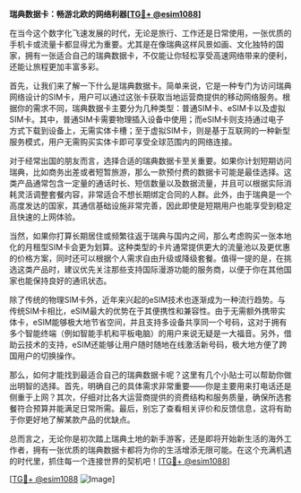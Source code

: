 **瑞典数据卡：畅游北欧的网络利器[[TG💪+ @esim1088](https://t.me/s/esim1088)]**

在当今这个数字化飞速发展的时代，无论是旅行、工作还是日常使用，一张优质的手机卡或流量卡都显得尤为重要。尤其是在像瑞典这样风景如画、文化独特的国家，拥有一张适合自己的瑞典数据卡，不仅能让你轻松享受高速网络带来的便利，还能让旅程更加丰富多彩。

首先，让我们来了解一下什么是瑞典数据卡。简单来说，它是一种专门为访问瑞典网络设计的SIM卡，用户可以通过这张卡获取当地运营商提供的移动网络服务。根据你的需求不同，瑞典数据卡主要分为几种类型：普通SIM卡、eSIM卡以及虚拟SIM卡。其中，普通SIM卡需要物理插入设备中使用；而eSIM卡则支持通过电子方式下载到设备上，无需实体卡槽；至于虚拟SIM卡，则是基于互联网的一种新型服务模式，用户无需购买实体卡即可享受全球范围内的网络连接。

对于经常出国的朋友而言，选择合适的瑞典数据卡至关重要。如果你计划短期访问瑞典，比如商务出差或者短暂旅游，那么一款预付费的数据卡可能是最佳选择。这类产品通常包含一定量的通话时长、短信数量以及数据流量，并且可以根据实际消耗灵活调整套餐内容，非常适合不想长期绑定合同的人群。此外，由于瑞典是一个高度发达的国家，其通信基础设施非常完善，因此即使是短期用户也能享受到稳定且快速的上网体验。

当然，如果你打算长期居住或频繁往返于瑞典与国内之间，那么考虑购买一张本地化的月租型SIM卡会更为划算。这种类型的卡片通常提供更大的流量池以及更优惠的价格方案，同时还可以根据个人需求自由升级或降级套餐。值得一提的是，在挑选这类产品时，建议优先关注那些支持国际漫游功能的服务商，以便于你在其他国家也能保持良好的通讯状态。

除了传统的物理SIM卡外，近年来兴起的eSIM技术也逐渐成为一种流行趋势。与传统SIM卡相比，eSIM最大的优势在于其便携性和兼容性。由于无需额外携带实体卡，eSIM能够极大地节省空间，并且支持多设备共享同一个号码，这对于拥有多个智能终端（例如智能手机和平板电脑）的用户来说无疑是一大福音。另外，借助云技术的支持，eSIM还能够让用户随时随地在线激活新号码，极大地方便了跨国用户的切换操作。

那么，如何才能找到最适合自己的瑞典数据卡呢？这里有几个小贴士可以帮助你做出明智的选择。首先，明确自己的具体需求非常重要——你是主要用来打电话还是侧重于上网？其次，仔细对比各大运营商提供的资费结构和服务质量，确保所选套餐符合预算并能满足日常所需。最后，别忘了查看相关评价和反馈信息，这将有助于你更好地了解某款产品的优缺点。

总而言之，无论你是初次踏上瑞典土地的新手游客，还是即将开始新生活的海外工作者，拥有一张优质的瑞典数据卡都将为你的生活增添无限可能。在这个充满机遇的时代里，抓住每一个连接世界的契机吧！[[TG💪+ @esim1088](https://t.me/s/esim1088)]

[[TG💪+ @esim1088](https://t.me/s/esim1088) ![Image](https://i.postimg.cc/4NQfJmqS/Snipaste-2025-05-13-00-14-12.png)]